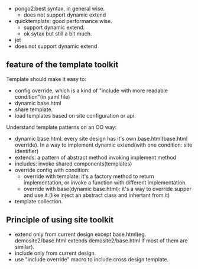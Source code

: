 - pongo2:best syntax, in general wise.
   - does not support dynamic extend
- quicktemplate: good performance wise.
   -  support dynamic extend.
   - ok sytax but still a bit much.
- jet
 - does not support dynamic extend


## feature of the template toolkit
Template should make it easy to:
- config override, which is a kind of "include with more readable condition"(in yaml file)
- dynamic base.html
- share template.
- load templates based on site configuration or api.

Understand template patterns on an OO way:
- dynamic base.html: every site design has it's own base.html(base.html override). In a way to implement dynamic extend(with one condition: site identifier)
- extends: a pattern of abstract method invoking implement method
- includes: invoke shared components(templates)
- override config with condition:
  - override with template: it's a factory method to return implementation, or invoke a function with different implementation.
  - override with base(dynamic base.html): it's a way to override supper and use it.(like inject an abstract class and inhertant from it)
- template collection.

## Principle of using site toolkit
- extend only from current design except base.html(eg. demosite2/base.html extends demosite2/base.html if most of them are similar).
- include only from current design.
- use "include override" macro to include cross design template.
